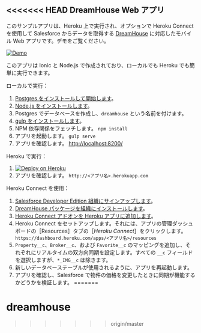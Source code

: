 <<<<<<< HEAD
DreamHouse Web アプリ
------------------

このサンプルアプリは、Heroku 上で実行され、オプションで Heroku Connect を使用して Salesforce からデータを取得する [DreamHouse](http://dreamhouseappjp.io/) に対応したモバイル Web アプリです。デモをご覧ください。

[![Demo](http://img.youtube.com/vi/sSoUGkqveMo/0.jpg)](http://www.youtube.com/watch?v=sSoUGkqveMo)

このアプリは Ionic と Node.js で作成されており、ローカルでも Heroku でも簡単に実行できます。

ローカルで実行：

1. [Postgres をインストールして開始します](https://wiki.postgresql.org/wiki/Detailed_installation_guides)。
1. [Node.js をインストールします](https://nodejs.org/en/)。
1. Postgres でデータベースを作成し、`dreamhouse` という名前を付けます。
1. [gulp をインストールします](https://github.com/gulpjs/gulp/blob/master/docs/getting-started.md)。
1. NPM 依存関係をフェッチします。
`npm install`
1. アプリを起動します。
`gulp serve`
1. アプリを確認します。
[http://localhost:8200/](http://localhost:8200/)

Heroku で実行：

1. [![Deploy on Heroku](https://www.herokucdn.com/deploy/button.png)](https://heroku.com/deploy?template=https://github.com/dreamhouseapp-jp/dreamhousejp-web-app)
1. アプリを確認します。
`http://<アプリ名>.herokuapp.com`

Heroku Connect を使用：

1. [Salesforce Developer Edition 組織にサインアップします](https://developer.salesforce.com/signup)。
1. [DreamHouse パッケージを組織にインストールします](https://dreamhouse-site.herokuapp.com/installation/)。
1. [Heroku Connect アドオンを Heroku アプリに追加します](https://elements.heroku.com/addons/herokuconnect)。
1. Heroku Connect をセットアップします。それには、アプリの管理ダッシュボードの［Resources］タブの［*Heroku Connect*］をクリックします。
`https://dashboard.heroku.com/apps/<アプリ名>/resources`
1. `Property__c`、`Broker__c`、および `Favorite__c` のマッピングを追加し、それぞれにリアルタイムの双方向同期を設定します。すべての `__c` フィールドを選択しますが、`*_IMG__c` は除きます。
1. 新しいデータベーステーブルが使用されるように、アプリを再起動します。
1. アプリを確認し、Salesforce で物件の価格を変更したときに同期が機能するかどうかを検証します。
=======
# dreamhouse
>>>>>>> origin/master
